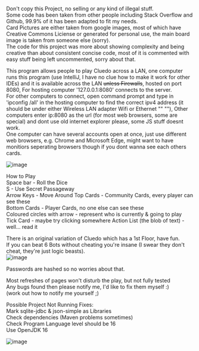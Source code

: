 Don't copy this Project, no selling or any kind of illegal stuff.  
Some code has been taken from other people including Stack Overflow and Github, 99.9% of it has been adapted to fit my needs.  
Card Pictures are either taken from google images, most of which have Creative Commons Liciense or generated for personal use, the main board image is taken from someone else (sorry).  
The code for this project was more about showing complexity and being creative than about consistent concise code, most of it is commented with easy stuff being left uncommented, sorry about that.  

This program allows people to play Cluedo across a LAN, one computer runs this program (use IntelliJ, I have no clue how to make it work for other IDEs) and it is available across the LAN ~~unless Firewalls~~, hosted on port 8080,
For hosting computer '127.0.0.1:8080' connects to the server.  
For other computers to connect, open command prompt and type in 'ipconfig /all' in the hosting computer to find the correct ipv4 address
(it should be under either Wireless LAN adapter Wifi or Ethernet "" ""),
Other computers enter ip:8080 as the url (for most web browsers, some are special) and dont use old internet explorer please, some JS stuff doesnt work.  
One computer can have several accounts open at once, just use different web browsers, e.g. Chrome and Microsoft Edge, might want to have monitiors seperating browsers though if you dont wanna see each others cards.

![image](https://user-images.githubusercontent.com/72555054/158430117-794fefd5-ebcf-4dda-8e1b-a05112af2531.png)

How to Play   
Space bar - Roll the Dice  
S - Use Secret Passageway  
Arrow Keys - Move Around
Top Cards - Community Cards, every player can see these  
Bottom Cards - Player Cards, no one else can see these  
Coloured circles with arrow - represent who is currently & going to play   
Tick Card - maybe try clicking somewhere
Action List (the blob of text) - well... read it  


There is an original variation of Cluedo which has a 1st Floor, have fun.  
If you can beat 6 Bots without cheating you're insane (I swear they don't cheat, they're just logic beasts).  
![image](https://user-images.githubusercontent.com/72555054/158430243-8aab2409-1c14-48ad-9d42-6fefa7525f1b.png)


Passwords are hashed so no worries about that.

Most refreshes of pages won't disturb the play, but not fully tested  
Any bugs found then please notify me, I'd like to fix them myself   :)     
(work out how to notify me yourself ;)


Possible Project Not Running Fixes:  
Mark sqlite-jdbc & json-simple as Libraries  
Check dependencies (Maven problems sometimes)  
Check Program Language level should be 16  
Use OpenJDK 16  

![image](https://user-images.githubusercontent.com/72555054/158429068-c2e91f70-748d-49a4-97c8-82458ea35b72.png)

